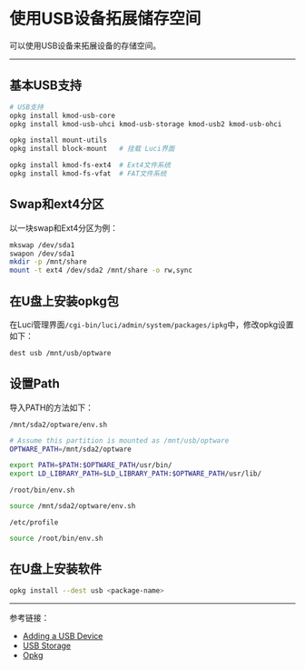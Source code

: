 # 使用USB设备拓展储存空间

可以使用USB设备来拓展设备的存储空间。

---

## 基本USB支持

```sh
# USB支持
opkg install kmod-usb-core
opkg install kmod-usb-uhci kmod-usb-storage kmod-usb2 kmod-usb-ohci

opkg install mount-utils
opkg install block-mount   # 挂载 Luci界面

opkg install kmod-fs-ext4  # Ext4文件系统
opkg install kmod-fs-vfat  # FAT文件系统
```

## Swap和ext4分区

以一块swap和Ext4分区为例：

```sh
mkswap /dev/sda1
swapon /dev/sda1
mkdir -p /mnt/share
mount -t ext4 /dev/sda2 /mnt/share -o rw,sync
```

## 在U盘上安装opkg包

在Luci管理界面`/cgi-bin/luci/admin/system/packages/ipkg`中，修改opkg设置如下：

```sh
dest usb /mnt/usb/optware
```

## 设置Path

导入PATH的方法如下：

`/mnt/sda2/optware/env.sh`

```sh
# Assume this partition is mounted as /mnt/usb/optware
OPTWARE_PATH=/mnt/sda2/optware

export PATH=$PATH:$OPTWARE_PATH/usr/bin/
export LD_LIBRARY_PATH=$LD_LIBRARY_PATH:$OPTWARE_PATH/usr/lib/
```

`/root/bin/env.sh`

```sh
source /mnt/sda2/optware/env.sh
```

`/etc/profile`

```sh
source /root/bin/env.sh
```

## 在U盘上安装软件

```sh
opkg install --dest usb <package-name>
```

---

参考链接：

- [Adding a USB Device](https://openwrt.org/docs/guide-user/storage/usb-drives-quickstart)
- [USB Storage](https://openwrt.org/zh-cn/doc/howto/usb.storage)
- [Opkg](https://openwrt.org/zh/docs/techref/opkg)

